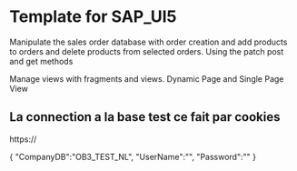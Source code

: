 # Template for SAP_UI5
Manipulate the sales order database with order creation and add products to orders and delete products from selected orders. Using the patch post and get methods

Manage views with fragments and views. Dynamic Page and Single Page View


## La connection a la base test ce fait par cookies

https://

{
	"CompanyDB":"OB3_TEST_NL",
 "UserName":"",
 "Password":""
}
